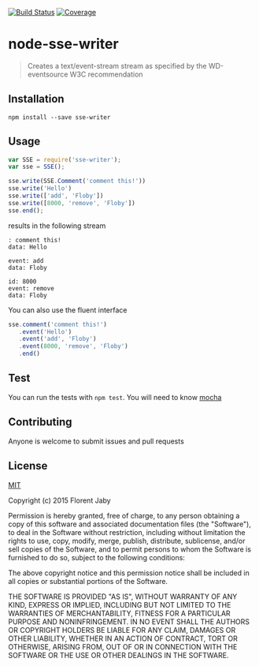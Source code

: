 [![Build Status][travis-image]][travis-url] [![Coverage][coveralls-image]][coveralls-url]

node-sse-writer
==================

> Creates a text/event-stream stream as specified by the WD-eventsource W3C recommendation

Installation
------------

    npm install --save sse-writer

Usage
-----

```javascript
var SSE = require('sse-writer');
var sse = SSE();

sse.write(SSE.Comment('comment this!'))
sse.write('Hello')
sse.write(['add', 'Floby'])
sse.write([8000, 'remove', 'Floby'])
sse.end();
```

results in the following stream

```
: comment this!
data: Hello

event: add
data: Floby

id: 8000
event: remove
data: Floby

```

You can also use the fluent interface

```javascript
sse.comment('comment this!')
   .event('Hello')
   .event('add', 'Floby')
   .event(8000, 'remove', 'Floby')
   .end()
```

Test
----

You can run the tests with `npm test`. You will need to know [mocha][mocha-url]

Contributing
------------

Anyone is welcome to submit issues and pull requests


License
-------

[MIT](http://opensource.org/licenses/MIT)

Copyright (c) 2015 Florent Jaby

Permission is hereby granted, free of charge, to any person obtaining a copy of this software and associated documentation files (the "Software"), to deal in the Software without restriction, including without limitation the rights to use, copy, modify, merge, publish, distribute, sublicense, and/or sell copies of the Software, and to permit persons to whom the Software is furnished to do so, subject to the following conditions:

The above copyright notice and this permission notice shall be included in all copies or substantial portions of the Software.

THE SOFTWARE IS PROVIDED "AS IS", WITHOUT WARRANTY OF ANY KIND, EXPRESS OR IMPLIED, INCLUDING BUT NOT LIMITED TO THE WARRANTIES OF MERCHANTABILITY, FITNESS FOR A PARTICULAR PURPOSE AND NONINFRINGEMENT. IN NO EVENT SHALL THE AUTHORS OR COPYRIGHT HOLDERS BE LIABLE FOR ANY CLAIM, DAMAGES OR OTHER LIABILITY, WHETHER IN AN ACTION OF CONTRACT, TORT OR OTHERWISE, ARISING FROM, OUT OF OR IN CONNECTION WITH THE SOFTWARE OR THE USE OR OTHER DEALINGS IN THE SOFTWARE.


[travis-image]: http://img.shields.io/travis/Floby/node-sse-writer/master.svg?style=flat
[travis-url]: https://travis-ci.org/Floby/node-sse-writer
[coveralls-image]: http://img.shields.io/coveralls/Floby/node-sse-writer/master.svg?style=flat
[coveralls-url]: https://coveralls.io/r/Floby/node-sse-writer
[mocha-url]: https://github.com/visionmedia/mocha


